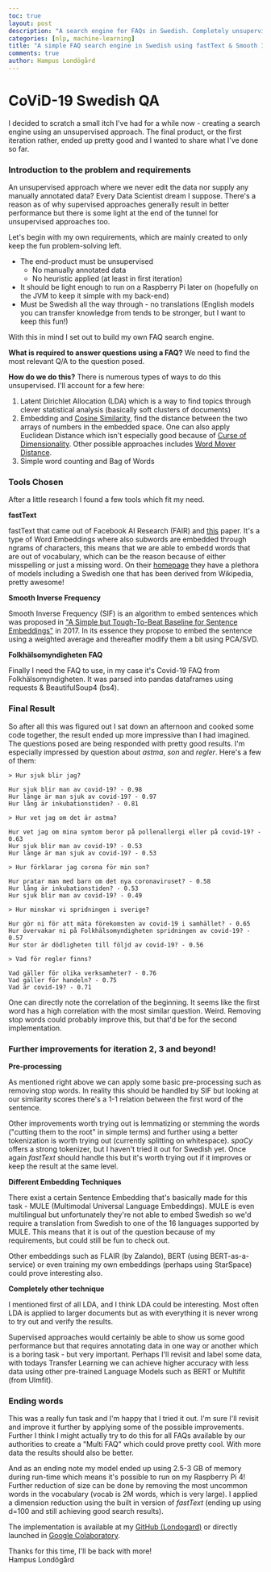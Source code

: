 ```yaml
---
toc: true
layout: post
description: "A search engine for FAQs in Swedish. Completely unsupervised and making use of Word Embeddings & Smooth Inverse Frequency to embed sentences. Basically scratched an itch I've had for a while"
categories: [nlp, machine-learning]
title: "A simple FAQ search engine in Swedish using fastText & Smooth Inverse Frequency"
comments: true
author: Hampus Londögård
---
```

# CoViD-19 Swedish QA
I decided to scratch a small itch I've had for a while now - creating a search engine using an unsupervised approach. The final product, or the first iteration rather, ended up pretty good and I wanted to share what I've done so far.

### Introduction to the problem and requirements
An unsupervised approach where we never edit the data nor supply any manually annotated data? Every Data Scientist dream I suppose. There's a reason as of why supervised approaches generally result in better performance but there is some light at the end of the tunnel for unsupervised approaches too.

Let's begin with my own requirements, which are mainly created to only keep the fun problem-solving left.

- The end-product must be unsupervised
  - No manually annotated data
  - No heuristic applied (at least in first iteration)
- It should be light enough to run on a Raspberry Pi later on (hopefully on the JVM to keep it simple with my back-end)
- Must be Swedish all the way through - no translations (English models you can transfer knowledge from tends to be stronger, but I want to keep this fun!)

With this in mind I set out to build my own FAQ search engine.

**What is required to answer questions using a FAQ?** We need to find the most relevant Q/A to the question posed. 

**How do we do this?** There is numerous types of ways to do this unsupervised. I'll account for a few here:

1. Latent Dirichlet Allocation (LDA) which is a way to find topics through clever statistical analysis (basically soft clusters of documents)
2. Embedding and [Cosine Similarity](https://en.wikipedia.org/wiki/Cosine_similarity), find the distance between the two arrays of numbers in the embedded space. One can also apply Euclidean Distance which isn't especially good because of [Curse of Dimensionality](https://en.wikipedia.org/wiki/Curse_of_dimensionality). Other possible approaches includes [Word Mover Distance](https://arxiv.org/pdf/1912.00509.pdf). 
3. Simple word counting and Bag of Words

### Tools Chosen
After a little research I found a few tools which fit my need. 

**fastText**

fastText that came out of Facebook AI Research (FAIR) and [this](https://arxiv.org/abs/1607.04606) paper. It's a type of Word Embeddings where also subwords are embedded through ngrams of characters, this means that we are able to embedd words that are out of vocabulary, which can be the reason because of either misspelling or just a missing word.
On their [homepage](https://fasttext.cc/) they have a plethora of models including a Swedish one that has been derived from Wikipedia, pretty awesome!

**Smooth Inverse Frequency**

Smooth Inverse Frequency (SIF) is an algorithm to embed sentences which was proposed in [\"A Simple but Tough-To-Beat Baseline for Sentence Embeddings\"](https://openreview.net/pdf?id=SyK00v5xx) in 2017. In its essence they propose to embed the sentence using a weighted average and thereafter modify them a bit using PCA/SVD.

**Folkhälsomyndigheten FAQ**

Finally I need the FAQ to use, in my case it's Covid-19 FAQ from Folkhälsomyndigheten. It was parsed into pandas dataframes using requests & BeautifulSoup4 (bs4).

### Final Result
So after all this was figured out I sat down an afternoon and cooked some code together, the result ended up more impressive than I had imagined. The questions posed are being responded with pretty good results. I'm especially impressed by question about _astma_, _son_ and _regler_. Here's a few of them:



```
> Hur sjuk blir jag?

Hur sjuk blir man av covid-19? - 0.98
Hur länge är man sjuk av covid-19? - 0.97
Hur lång är inkubationstiden? - 0.81
```

```
> Hur vet jag om det är astma?

Hur vet jag om mina symtom beror på pollenallergi eller på covid-19? - 0.63
Hur sjuk blir man av covid-19? - 0.53
Hur länge är man sjuk av covid-19? - 0.53
```

```
> Hur förklarar jag corona för min son?

Hur pratar man med barn om det nya coronaviruset? - 0.58
Hur lång är inkubationstiden? - 0.53
Hur sjuk blir man av covid-19? - 0.49
```

```
> Hur minskar vi spridningen i sverige?

Hur gör ni för att mäta förekomsten av covid-19 i samhället? - 0.65
Hur övervakar ni på Folkhälsomyndigheten spridningen av covid-19? - 0.57
Hur stor är dödligheten till följd av covid-19? - 0.56
```

```
> Vad för regler finns?

Vad gäller för olika verksamheter? - 0.76
Vad gäller för handeln? - 0.75
Vad är covid-19? - 0.71
```

One can directly note the correlation of the beginning. It seems like the first word has a high correlation with the most similar question. Weird. Removing stop words could probably improve this, but that'd be for the second implementation.

### Further improvements for iteration 2, 3 and beyond!
**Pre-processing**

As mentioned right above we can apply some basic pre-processing  such as removing stop words. In reality this should be handled by SIF but looking at our similarity scores there's a 1-1 relation between the first word of the sentence. 

Other improvements worth trying out is lemmatizing or stemming the words (\"cutting them to the root\" in simple terms) and further using a better tokenization is worth trying out (currently splitting on whitespace). _spaCy_ offers a strong tokenizer, but I haven't tried it out for Swedish yet. Once again _fastText_ should handle this but it's worth trying out if it improves or keep the result at the same level.

**Different Embedding Techniques**

There exist a certain Sentence Embedding that's basically made for this task - MULE (Multimodal Universal Language Embeddings). MULE is even multilingual but unfortunately they're not able to embed Swedish so we'd require a translation from Swedish to one of the 16 languages supported by MULE. This means that it is out of the question because of my requirements, but could still be fun to check out. 

Other embeddings such as FLAIR (by Zalando), BERT (using BERT-as-a-service) or even training my own embeddings (perhaps using StarSpace) could prove interesting also.

**Completely other technique**

I mentioned first of all LDA, and I think LDA could be interesting. Most often LDA is applied to larger documents but as with everything it is never wrong to try out and verify the results. 

Supervised approaches would certainly be able to show us some good performance but that requires annotating data in one way or another which is a boring task - but very important. Perhaps I'll revisit and label some data, with todays Transfer Learning we can achieve higher accuracy with less data using other pre-trained  Language Models such as BERT or Multifit (from Ulmfit).

### Ending words
This was a really fun task and I'm happy that I tried it out. I'm sure I'll revisit and improve it further by applying some of the possible improvements. Further I think I might actually try to do this for all FAQs available by our authorities to create a \"Multi FAQ\" which could prove pretty cool. With more data the results should also be better.

And as an ending note my model ended up using 2.5-3 GB of memory during run-time which means it's possible to run on my Raspberry Pi 4! Further reduction of size can be done by removing the most uncommon words in the vocabulary (vocab is 2M words, which is very large). I applied a dimension reduction using the built in version of _fastText_ (ending up using d=100 and still achieving good search results).

The implementation is available at my [GitHub (Londogard)](https://github.com/londogard/nlp-projects/blob/master/python/CoViD_19_QA.ipynb) or directly launched in [Google Colaboratory](https://colab.research.google.com/github/londogard/nlp-projects/blob/master/python/CoViD_19_QA.ipynb).

Thanks for this time, I'll be back with more!  
 Hampus Londögård